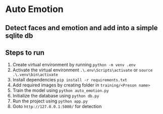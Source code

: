 # Auto Emotion
## Detect faces and emotion and add into a simple sqlite db

## Steps to run
1. Create virtual environment by running `python -m venv .env`
2. Activate the virtual environment `.\.env\Scripts\activate` or `source .\.venv\bin\activate`
3. Install dependencies `pip install -r requirements.txt`
4. Add required images by creating folder in `training/<Preson name>`
5. Train the model using `python auto_emotion.py`
6. Initialize the database using `python db.py`
7. Run the project using `python app.py`
8. Goto `http://127.0.0.1:5000/` for detection 
